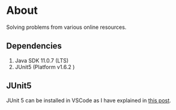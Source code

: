 # About

Solving problems from various online resources.

## Dependencies

1. Java SDK 11.0.7 (LTS)
2. JUnit5 (Platform v1.6.2 )

## JUnit5

JUnit 5 can be installed in VSCode as I have explained in [this post](https://stackoverflow.com/questions/60961140/how-i-can-install-junit-5-on-vscode/61613395#61613395).
